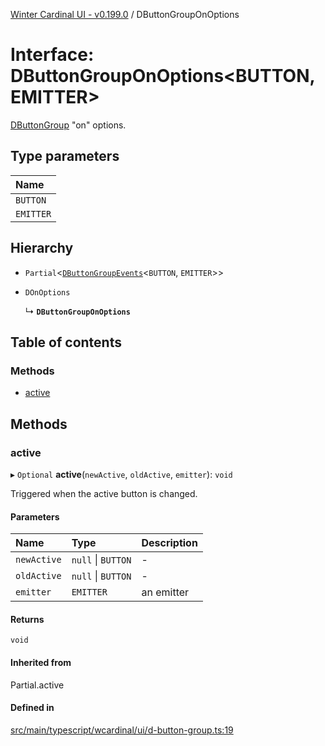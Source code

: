 [Winter Cardinal UI - v0.199.0](../index.md) / DButtonGroupOnOptions

# Interface: DButtonGroupOnOptions<BUTTON, EMITTER\>

[DButtonGroup](../classes/DButtonGroup.md) "on" options.

## Type parameters

| Name |
| :------ |
| `BUTTON` |
| `EMITTER` |

## Hierarchy

- `Partial`<[`DButtonGroupEvents`](DButtonGroupEvents.md)<`BUTTON`, `EMITTER`\>\>

- `DOnOptions`

  ↳ **`DButtonGroupOnOptions`**

## Table of contents

### Methods

- [active](DButtonGroupOnOptions.md#active)

## Methods

### active

▸ `Optional` **active**(`newActive`, `oldActive`, `emitter`): `void`

Triggered when the active button is changed.

#### Parameters

| Name | Type | Description |
| :------ | :------ | :------ |
| `newActive` | ``null`` \| `BUTTON` | - |
| `oldActive` | ``null`` \| `BUTTON` | - |
| `emitter` | `EMITTER` | an emitter |

#### Returns

`void`

#### Inherited from

Partial.active

#### Defined in

[src/main/typescript/wcardinal/ui/d-button-group.ts:19](https://github.com/winter-cardinal/winter-cardinal-ui/blob/v0.199.0/src/main/typescript/wcardinal/ui/d-button-group.ts#L19)
